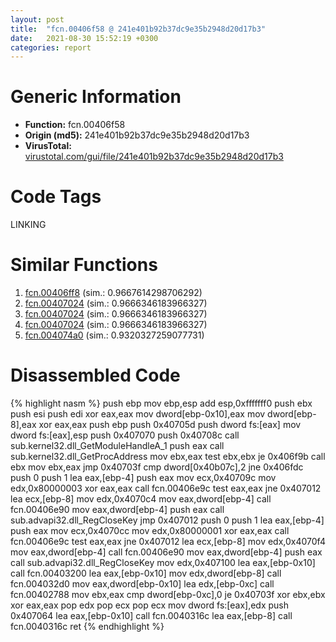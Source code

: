 ```yaml
---
layout: post
title:  "fcn.00406f58 @ 241e401b92b37dc9e35b2948d20d17b3"
date:   2021-08-30 15:52:19 +0300
categories: report
---
```


# Generic Information
- **Function:** fcn.00406f58
- **Origin (md5):** 241e401b92b37dc9e35b2948d20d17b3
- **VirusTotal:** [virustotal.com/gui/file/241e401b92b37dc9e35b2948d20d17b3][virustotal_ref]

# Code Tags
<span class="tag" id="LINKING">LINKING</span>


# Similar Functions

1. [fcn.00406ff8][similar_1_ref] (sim.: 0.9667614298706292)
2. [fcn.00407024][similar_2_ref] (sim.: 0.9666346183966327)
3. [fcn.00407024][similar_3_ref] (sim.: 0.9666346183966327)
4. [fcn.00407024][similar_4_ref] (sim.: 0.9666346183966327)
5. [fcn.004074a0][similar_5_ref] (sim.: 0.9320327259077731)


# Disassembled Code

{% highlight nasm %}
push ebp
mov ebp,esp
add esp,0xfffffff0
push ebx
push esi
push edi
xor eax,eax
mov dword[ebp-0x10],eax
mov dword[ebp-8],eax
xor eax,eax
push ebp
push 0x40705d
push dword fs:[eax]
mov dword fs:[eax],esp
push 0x407070
push 0x40708c
call sub.kernel32.dll_GetModuleHandleA_1
push eax
call sub.kernel32.dll_GetProcAddress
mov ebx,eax
test ebx,ebx
je 0x406f9b
call ebx
mov ebx,eax
jmp 0x40703f
cmp dword[0x40b07c],2
jne 0x406fdc
push 0
push 1
lea eax,[ebp-4]
push eax
mov ecx,0x40709c
mov edx,0x80000003
xor eax,eax
call fcn.00406e9c
test eax,eax
jne 0x407012
lea ecx,[ebp-8]
mov edx,0x4070c4
mov eax,dword[ebp-4]
call fcn.00406e90
mov eax,dword[ebp-4]
push eax
call sub.advapi32.dll_RegCloseKey
jmp 0x407012
push 0
push 1
lea eax,[ebp-4]
push eax
mov ecx,0x4070cc
mov edx,0x80000001
xor eax,eax
call fcn.00406e9c
test eax,eax
jne 0x407012
lea ecx,[ebp-8]
mov edx,0x4070f4
mov eax,dword[ebp-4]
call fcn.00406e90
mov eax,dword[ebp-4]
push eax
call sub.advapi32.dll_RegCloseKey
mov edx,0x407100
lea eax,[ebp-0x10]
call fcn.00403200
lea eax,[ebp-0x10]
mov edx,dword[ebp-8]
call fcn.004032d0
mov eax,dword[ebp-0x10]
lea edx,[ebp-0xc]
call fcn.00402788
mov ebx,eax
cmp dword[ebp-0xc],0
je 0x40703f
xor ebx,ebx
xor eax,eax
pop edx
pop ecx
pop ecx
mov dword fs:[eax],edx
push 0x407064
lea eax,[ebp-0x10]
call fcn.0040316c
lea eax,[ebp-8]
call fcn.0040316c
ret 
{% endhighlight %}


[similar_1_ref]: /report/fcn.00406ff8@e1cfd2251920da7635928443c90c6b4d
[similar_2_ref]: /report/fcn.00407024@7610eb4a4e290563f87db1cc0480b6e7
[similar_3_ref]: /report/fcn.00407024@e9398015e0cb217dd733ec66460ced7d
[similar_4_ref]: /report/fcn.00407024@e4a72fe437dbc99d650504e450f93aae
[similar_5_ref]: /report/fcn.004074a0@4f80ac3d231aa2cc69a16e7195916d21
[virustotal_ref]: https://www.virustotal.com/gui/file/241e401b92b37dc9e35b2948d20d17b3